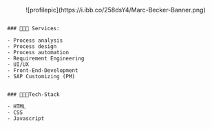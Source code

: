 <p align="center">![profilepic](https://i.ibb.co/258dsY4/Marc-Becker-Banner.png)</p>

```Business Process Manager with coding experience, based in Cologne//GER . 

### 👨🏼‍🔧 Services:

- Process analysis
- Process design
- Process automation
- Requirement Engineering
- UI/UX
- Front-End-Development
- SAP Customizing (PM)


### 👨🏼‍💻Tech-Stack

- HTML
- CSS
- Javascript

```



